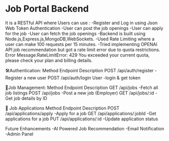 # Job Portal Backend

It is a RESTful API where Users can use :
-Register and Log in using Json Web Token Authentication
-User can post the job openings
-User can apply for the job
-User can fetch the job openings
-Backend is built using Node.js,Express.js,MongoDB,WebSockets.
-Used Rate Limiting where a user can make 100 requests per 15 minutes.
-Tried implementing OPENAI API job recommendation but got a rate limit error due to quota restrictions.
Error Message:RateLimitError: 429 You exceeded your current quota, please check your plan and billing details.

🛠️Authentication:
Method Endpoint Description
POST /api/auth/register -Register a new user
POST /api/auth/login User -login & get token

📌Job Management:
Method Endpoint Description
GET /api/jobs -Fetch all job listings
POST /api/jobs -Post a new job (Employer)
GET /api/jobs/:id -Get job details by ID

📨 Job Applications
Method Endpoint Description
POST /api/applications/apply -Apply for a job
GET /api/applications/:jobId -Get applications for a job
PUT /api/applications/:id -Update application status

Future Enhancements
-AI Powered Job Recommendation
-Email Notification
-Admin Panel
